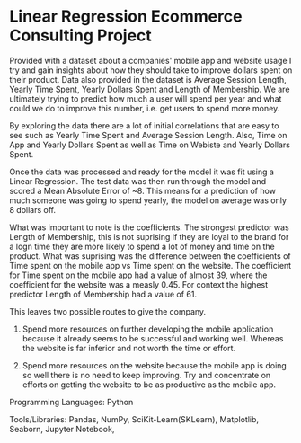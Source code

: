 # Linear Regression Ecommerce Consulting Project

Provided with a dataset about a companies' mobile app and website usage I try and gain insights about how they should take to improve dollars spent on their product. Data also provided in the dataset is Average Session Length, Yearly Time Spent, Yearly Dollars Spent and Length of Membership. We are ultimately trying to predict how much a user will spend per year and what could we do to improve this number, i.e. get users to spend more money.

By exploring the data there are a lot of initial correlations that are easy to see such as Yearly Time Spent and Average Session Length. Also, Time on App and Yearly Dollars Spent as well as Time on Webiste and Yearly Dollars Spent.

Once the data was processed and ready for the model it was fit using a Linear Regression. The test data was then run through the model and scored a Mean Absolute Error of ~8. This means for a prediction of how much someone was going to spend yearly, the model on average was only 8 dollars off.

What was important to note is the coefficients. The strongest predictor was Length of Membership, this is not suprising if they are loyal to the brand for a logn time they are more likely to spend a lot of money and time on the product. What was suprising was the difference between the coefficients of Time spent on the mobile app vs Time spent on the website. The coefficient for Time spent on the mobile app had a value of almost 39, where the coefficient for the website was a measly 0.45. For context the highest predictor Length of Membership had a value of 61. 

This leaves two possible routes to give the company. 

1) Spend more resources on further developing the mobile application because it already seems to be successful and working well. Whereas the website is far     inferior and not worth the time or effort.

2) Spend more resources on the website because the mobile app is doing so well there is no need to keep improving. Try and concentrate on efforts on getting the website to be as productive as the mobile app.


Programming Languages: Python

Tools/Libraries: Pandas, NumPy, SciKit-Learn(SKLearn), Matplotlib, Seaborn, Jupyter Notebook,
